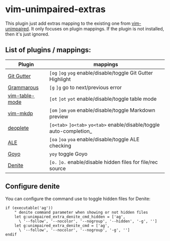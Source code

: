 
# vim-unimpaired-extras

This plugin just add extras mapping to the existing one from
[vim-unimpaired][1]. It only focuses on plugin mappings. If the plugin is not
installed, then it's just ignored.


## List of plugins / mappings:

| Plugin              | mappings                                                             |
|---------------------|----------------------------------------------------------------------|
| [Git Gutter][2]     | `[og` `]og` `yog` enable/disable/toggle Git Gutter Highlight         |
| [Grammarous][3]     | `[g` `]g` go to next/previous error                                  |
| [vim-table-mode][4] | `[ot` `]ot` `yot` enable/disable/toggle table mode                   |
| [vim-mkdp][5]       | `[om` `]om` `yom` enable/disable/toggle Markdown preview             |
| [deoplete][6]       | `[o<tab>` `]o<tab>` `yo<tab>` enable/disable/toggle auto-completion_ |
| [ALE][7]            | `[oa` `]oa` `yoa` enable/disable/toggle ALE checking                 |
| [Goyo][8]           | `yoy` toggle Goyo                                                    |
| [Denite][9]         | `[o.` `]o.` enable/disable hidden files for file/rec source          |


## Configure denite

You can configure the command use to toggle hidden files for Denite:

  ```
  if (executable('ag'))
      " denite command parameter when showing or not hidden files
      let g:unimpaired_extra_denite_cmd_hidden = ['ag', 
        \ '--follow', '--nocolor', '--nogroup', '--hidden', '-g', '']
      let g:unimpaired_extra_denite_cmd = ['ag',
        \ '--follow', '--nocolor', '--nogroup', '-g', '']
  endif
  ```

[1]: https://github.com/tpope/vim-unimpaired
[2]: https://github.com/airblade/vim-gitgutter
[3]: https://github.com/rhysd/vim-grammarous
[4]: https://github.com/dhruvasagar/vim-table-mode
[5]: https://github.com/SidOfc/mkdx
[6]: https://github.com/Shougo/deoplete.nvim
[7]: https://github.com/w0rp/ale
[8]: https://github.com/junegunn/goyo.vim
[9]: https://github.com/Shougo/denite.nvim
